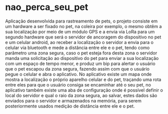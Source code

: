 # nao_perca_seu_pet
Aplicação desenvolvida para rastreamento de pets, o projeto consiste em um hardware a ser fixado no pet, na coleira por exemplo, o mesmo obtêm a sua localização por meio de um módulo GPS e a envia via LoRa para um segundo hardware que será o servidor de ancoragem do dispositivo no pet e um celular android, ao receber a localização o servidor a envia para o celular via bluetooth e mede a distância entre ele e o pet, tendo como parâmetro uma zona segura, caso o pet esteja fora desta zona o servidor manda uma solicitação ao dispositivo do pet para enviar a sua localização com um espaço de tempo menor, e produz um bip para alertar o usuário que o pet escapou da zona segura, fazendo assim com que o usuário pegue o celular e abra o aplicativo. No aplicativo existe um mapa onde mostra a localização o próprio aparelho celular e do pet, traçando uma rota entre eles para que o usuário consiga se encaminhar até o seu pet, no aplicativo também existe uma aba de configuração onde é possível definir o local do servidor e qual o raio da zona segura, ao salvar, estes dados são enviados para o servidor e armazenados na memória, para serem posteriormente usados medição de distância entre ele e o pet.
